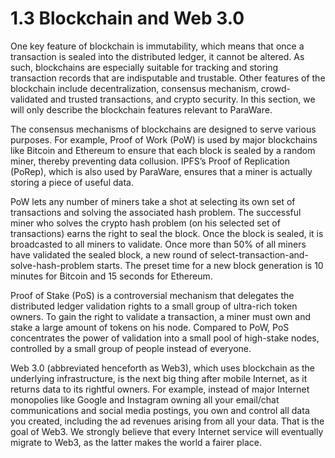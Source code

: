 # 1.3 Blockchain and Web 3.0

One key feature of blockchain is immutability, which means that once a transaction is sealed into the distributed ledger, it cannot be altered. As such, blockchains are especially suitable for tracking and storing transaction records that are indisputable and trustable. Other features of the blockchain include decentralization, consensus mechanism, crowd-validated and trusted transactions, and crypto security. In this section, we will only describe the blockchain features relevant to ParaWare.

The consensus mechanisms of blockchains are designed to serve various purposes. For example, Proof of Work (PoW) is used by major blockchains like Bitcoin and Ethereum to ensure that each block is sealed by a random miner, thereby preventing data collusion. IPFS’s Proof of Replication (PoRep), which is also used by ParaWare, ensures that a miner is actually storing a piece of useful data.

PoW lets any number of miners take a shot at selecting its own set of transactions and solving the associated hash problem. The successful miner who solves the crypto hash problem (on his selected set of transactions) earns the right to seal the block. Once the block is sealed, it is broadcasted to all miners to validate. Once more than 50% of all miners have validated the sealed block, a new round of select-transaction-and-solve-hash-problem starts. The preset time for a new block generation is 10 minutes for Bitcoin and 15 seconds for Ethereum.

Proof of Stake (PoS) is a controversial mechanism that delegates the distributed ledger validation rights to a small group of ultra-rich token owners. To gain the right to validate a transaction, a miner must own and stake a large amount of tokens on his node. Compared to PoW, PoS concentrates the power of validation into a small pool of high-stake nodes, controlled by a small group of people instead of everyone.

Web 3.0 (abbreviated henceforth as Web3), which uses blockchain as the underlying infrastructure, is the next big thing after mobile Internet, as it returns data to its rightful owners. For example, instead of major Internet monopolies like Google and Instagram owning all your email/chat communications and social media postings, you own and control all data you created, including the ad revenues arising from all your data. That is the goal of Web3. We strongly believe that every Internet service will eventually migrate to Web3, as the latter makes the world a fairer place.





